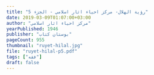 ```yaml
---
title: "رؤية الهلال- مركز احياء اثار اسلامي - الجزء 5"
date: 2019-03-09T01:07:00+03:00
author: "مركز احياء اثار اسلامي"
yearPublished: 1946
publisher: "بوستان كتاب"
pageCount: 955
thumbnail: "ruyet-hilal.jpg"
file: "ruyet-hilal-p5.pdf"
tags: ["فقه"]
draft: false
---
```

